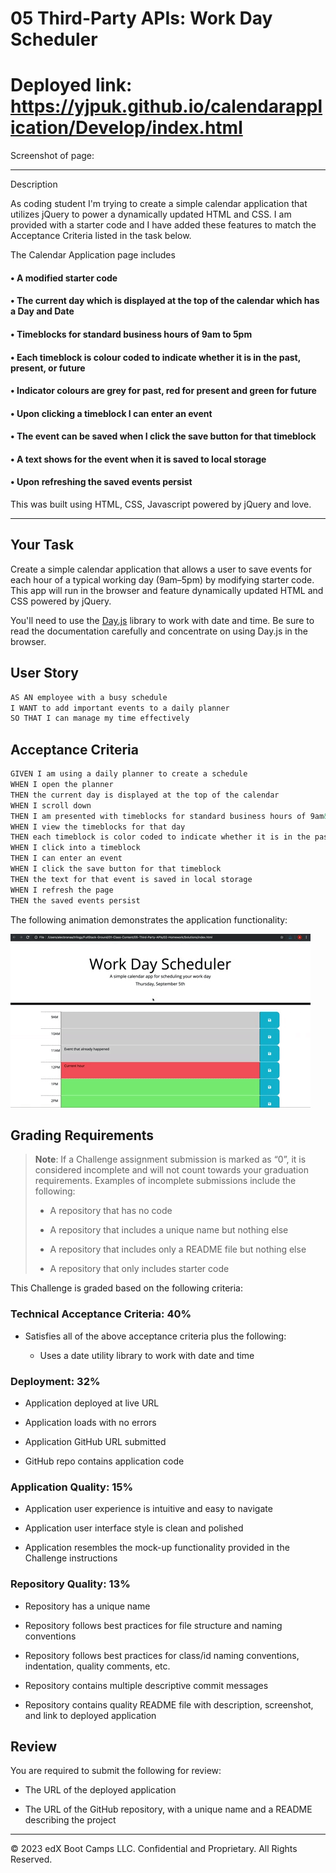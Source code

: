 # 05 Third-Party APIs: Work Day Scheduler

# Deployed link: https://yjpuk.github.io/calendarapplication/Develop/index.html

Screenshot of page: 

<hr>

Description

As coding student I'm trying to create a simple calendar application that utilizes jQuery to power a dynamically updated HTML and CSS. I am provided with a starter code and I have added these features to match the Acceptance Criteria listed in the task below. 

The Calendar Application page includes
<h4>&#x2022; A modified starter code </h4> 
<h4>&#x2022; The current day which is displayed at the top of the calendar which has a Day and Date </h4> 
<h4>&#x2022; Timeblocks for standard business hours of 9am to 5pm </h4> 
<h4>&#x2022; Each timeblock is colour coded to indicate whether it is in the past, present, or future </h4> 
<h4>&#x2022; Indicator colours are grey for past, red for present and green for future </h4> 
<h4>&#x2022; Upon clicking a timeblock I can enter an event </h4> 
<h4>&#x2022; The event can be saved when I click the save button for that timeblock </h4> 
<h4>&#x2022; A text shows for the event when it is saved to local storage </h4> 
<h4>&#x2022; Upon refreshing the saved events persist </h4> 

This was built using HTML, CSS, Javascript powered by jQuery and love.

<hr>

## Your Task

Create a simple calendar application that allows a user to save events for each hour of a typical working day (9am&ndash;5pm) by modifying starter code. This app will run in the browser and feature dynamically updated HTML and CSS powered by jQuery.

You'll need to use the [Day.js](https://day.js.org/en/) library to work with date and time. Be sure to read the documentation carefully and concentrate on using Day.js in the browser.

## User Story

```md
AS AN employee with a busy schedule
I WANT to add important events to a daily planner
SO THAT I can manage my time effectively
```

## Acceptance Criteria

```md
GIVEN I am using a daily planner to create a schedule
WHEN I open the planner
THEN the current day is displayed at the top of the calendar
WHEN I scroll down
THEN I am presented with timeblocks for standard business hours of 9am&ndash;5pm
WHEN I view the timeblocks for that day
THEN each timeblock is color coded to indicate whether it is in the past, present, or future
WHEN I click into a timeblock
THEN I can enter an event
WHEN I click the save button for that timeblock
THEN the text for that event is saved in local storage
WHEN I refresh the page
THEN the saved events persist
```

The following animation demonstrates the application functionality:

<!-- @TODO: create ticket to review/update image) -->
![A user clicks on slots on the color-coded calendar and edits the events.](./Assets/05-third-party-apis-homework-demo.gif)

## Grading Requirements

> **Note**: If a Challenge assignment submission is marked as “0”, it is considered incomplete and will not count towards your graduation requirements. Examples of incomplete submissions include the following:
>
> * A repository that has no code
>
> * A repository that includes a unique name but nothing else
>
> * A repository that includes only a README file but nothing else
>
> * A repository that only includes starter code

This Challenge is graded based on the following criteria:

### Technical Acceptance Criteria: 40%

* Satisfies all of the above acceptance criteria plus the following:

  * Uses a date utility library to work with date and time

### Deployment: 32%

* Application deployed at live URL

* Application loads with no errors

* Application GitHub URL submitted

* GitHub repo contains application code

### Application Quality: 15%

* Application user experience is intuitive and easy to navigate

* Application user interface style is clean and polished

* Application resembles the mock-up functionality provided in the Challenge instructions

### Repository Quality: 13%

* Repository has a unique name

* Repository follows best practices for file structure and naming conventions

* Repository follows best practices for class/id naming conventions, indentation, quality comments, etc.

* Repository contains multiple descriptive commit messages

* Repository contains quality README file with description, screenshot, and link to deployed application

## Review

You are required to submit the following for review:

* The URL of the deployed application

* The URL of the GitHub repository, with a unique name and a README describing the project

- - -
© 2023 edX Boot Camps LLC. Confidential and Proprietary. All Rights Reserved.
